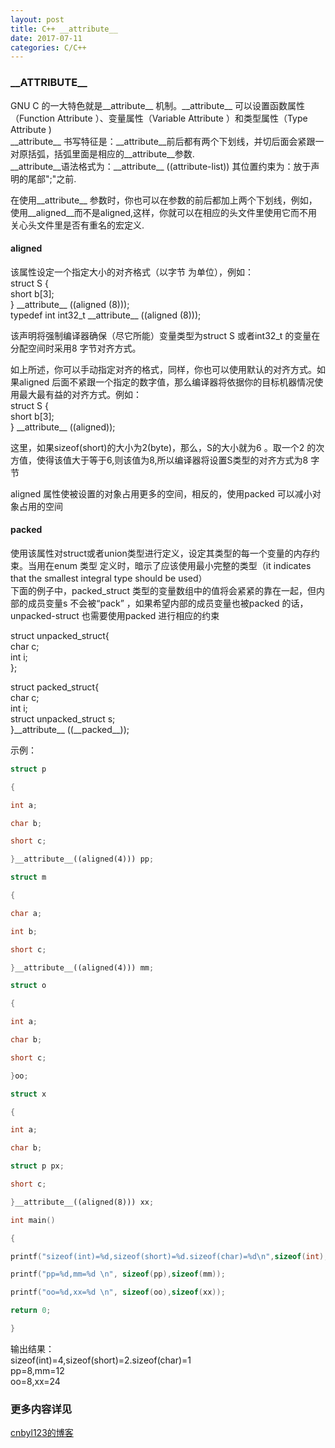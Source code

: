 ```yaml
---
layout: post
title: C++ __attribute__
date: 2017-07-11
categories: C/C++
---  
```


### \_\_ATTRIBUTE\_\_ ###
GNU C 的一大特色就是\_\_attribute\_\_ 机制。\_\_attribute\_\_ 可以设置函数属性（Function Attribute ）、变量属性（Variable Attribute ）和类型属性（Type Attribute )  
\_\_attribute\_\_ 书写特征是：\_\_attribute\_\_前后都有两个下划线，并切后面会紧跟一对原括弧，括弧里面是相应的\_\_attribute\_\_参数.  
\_\_attribute\_\_语法格式为：\_\_attribute\_\_ ((attribute-list))
其位置约束为：放于声明的尾部";"之前.  

在使用\_\_attribute\_\_ 参数时，你也可以在参数的前后都加上两个下划线，例如，使用\_\_aligned\_\_而不是aligned,这样，你就可以在相应的头文件里使用它而不用关心头文件里是否有重名的宏定义.  

#### aligned ####
该属性设定一个指定大小的对齐格式（以字节 为单位），例如：  
struct S {  
short b[3];  
} \_\_attribute\_\_ ((aligned (8)));  
typedef int int32_t \_\_attribute\_\_ ((aligned (8)));  

该声明将强制编译器确保（尽它所能）变量类型为struct S 或者int32_t 的变量在分配空间时采用8 字节对齐方式。  

如上所述，你可以手动指定对齐的格式，同样，你也可以使用默认的对齐方式。如果aligned 后面不紧跟一个指定的数字值，那么编译器将依据你的目标机器情况使用最大最有益的对齐方式。例如：  
struct S {  
short b[3];  
} \_\_attribute\_\_ ((aligned));  

这里，如果sizeof(short)的大小为2(byte)，那么，S的大小就为6 。取一个2 的次方值，使得该值大于等于6,则该值为8,所以编译器将设置S类型的对齐方式为8 字节  

aligned 属性使被设置的对象占用更多的空间，相反的，使用packed 可以减小对象占用的空间  

#### packed ####
使用该属性对struct或者union类型进行定义，设定其类型的每一个变量的内存约束。当用在enum 类型 定义时，暗示了应该使用最小完整的类型（it indicates that the smallest integral type should be used）  
下面的例子中，packed_struct 类型的变量数组中的值将会紧紧的靠在一起，但内部的成员变量s 不会被“pack” ，如果希望内部的成员变量也被packed 的话，unpacked-struct 也需要使用packed 进行相应的约束  

struct unpacked_struct{  
char c;  
int i;  
};  

struct packed_struct{  
char c;  
int  i;  
struct unpacked_struct s;  
}\_\_attribute\_\_ ((\_\_packed\_\_));  

示例：  
```C++
struct p

{

int a;

char b;

short c;

}__attribute__((aligned(4))) pp;

struct m

{

char a;

int b;

short c;

}__attribute__((aligned(4))) mm;

struct o

{

int a;

char b;

short c;

}oo;

struct x

{

int a;

char b;

struct p px;

short c;

}__attribute__((aligned(8))) xx;

int main()

{

printf("sizeof(int)=%d,sizeof(short)=%d.sizeof(char)=%d\n",sizeof(int),sizeof(short),sizeof(char));

printf("pp=%d,mm=%d \n", sizeof(pp),sizeof(mm));

printf("oo=%d,xx=%d \n", sizeof(oo),sizeof(xx));

return 0;

}
```
输出结果：  
sizeof(int)=4,sizeof(short)=2.sizeof(char)=1  
pp=8,mm=12  
oo=8,xx=24  

### 更多内容详见 ###
[cnbyl123的博客](http://www.cnblogs.com/astwish/p/3460618.html)
